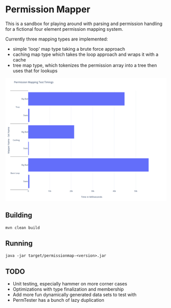 # Permission Mapper
This is a sandbox for playing around with parsing and permission handling for a fictional four element permission mapping system.

Currently three mapping types are implemented:
* simple 'loop' map type taking a brute force approach
* caching map type which takes the loop approach and wraps it with a cache
* tree map type, which tokenizes the permission array into a tree then uses that for lookups

![sample timings](https://raw.githubusercontent.com/Lexiyntax/permissionmap/master/sample-timings.png)

## Building
```
mvn clean build
```

## Running
```
java -jar target/permissionmap-<version>.jar
```

## TODO
* Unit testing, especially hammer on more corner cases
* Optimizations with type finalization and membership
* Add more fun dynamically generated data sets to test with
* PermTester has a bunch of lazy duplication
